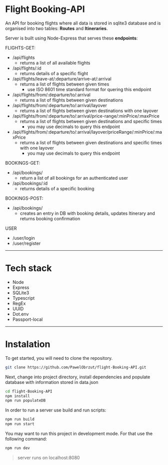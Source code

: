 # Flight Booking-API

An API for booking flights where all data is stored in sqlite3 database and is organised into two tables: **Routes** and **Itineraries**.

Server is built using Node-Express that serves these **endpoints**:

FLIGHTS-GET:
- /api/flights
    - returns a list of all available flights
- /api/flights/:id
    - returns details of a specific flight
- /api/flights/leave-at/:departure/arrive-at/:arrival
    - returns a list of flights between given times
        - use ISO 8601 time standard format for quering this endpoint
- /api/flights/from/:departure/to/:arrival
    - returns a list of flights between given destinations
- /api/flights/from/:departure/to/:arrival/layover
    - returns a list of flights between given destinations with one layover
- /api/flights/from/:departure/to/:arrival/price-range/:minPrice/:maxPrice
    - returns a list of flights between given destinations and specific times
        - you may use decimals to query this endpoint
- /api/flights/from/:departure/to/:arrival/layover/priceRange/:minPrice/:maxPrice
    - returns a list of flights between given destinations and specific times with one layover
        - you may use decimals to query this endpoint

BOOKINGS-GET:
- /api/bookings/
    - return a list of all bookings for an authenticated user
- /api/bookings/:id
    - returns details of a specific booking 

BOOKINGS-POST:
- /api/bookings/
    - creates an entry in DB with booking details, updates Itinerary and returns booking confirmation

USER
- /user/login
- /user/register

***

# Tech stack

- Node
- Express
- SQLite3
- Typescript
- RegEx
- UUID
- Dot.env
- Passport-local

***

# Instalation
To get started, you will need to clone the repository.

```bash
git clone https://github.com/PawelObrzut/flight-Booking-API.git
```

Next, change into project directory, install dependencies and populate database with information stored in data.json

```bash
cd flight-Booking-API
npm install
npm run populateDB
```

In order to run a server use build and run scripts:

```bash
npm run build
npm run start
```

You may want to run this project in development mode. For that use the following command:

```bash
npm run dev
```

> server runs on localhost:8080